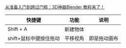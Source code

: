 

[从准备入门到跨过门槛：3D神器Blender 教程来了！](https://www.uisdc.com/blender-introductory-tutorial)



| 快捷键                  | 功能 | 说明 |
|-------------------------|-----------------------|--------------|
| Shift + A               | 新建物体 | |
| shift+鼠标中键按住拖动  | 平移视角 | 即是拖动画布 |



